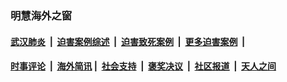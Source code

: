 
### 明慧海外之窗

####  [武汉肺炎](indexes/365.md?t=07071500) &nbsp;|&nbsp;  [迫害案例综述](indexes/328.md?t=07071500) &nbsp;|&nbsp; [迫害致死案例](indexes/277.md?t=07071500)  &nbsp;|&nbsp; [更多迫害案例](indexes/81.md?t=07071500)  &nbsp;|&nbsp; 
####  [时事评论](indexes/19.md?t=07071500) &nbsp;|&nbsp; [海外简讯](indexes/245.md?t=07071500)&nbsp;|&nbsp;  [社会支持](indexes/140.md?t=07071500) &nbsp;|&nbsp; [褒奖决议](indexes/282.md?t=07071500) &nbsp;|&nbsp; [社区报道](indexes/91.md?t=07071500)  &nbsp;|&nbsp; [天人之间](indexes/78.md?t=07071500) 

